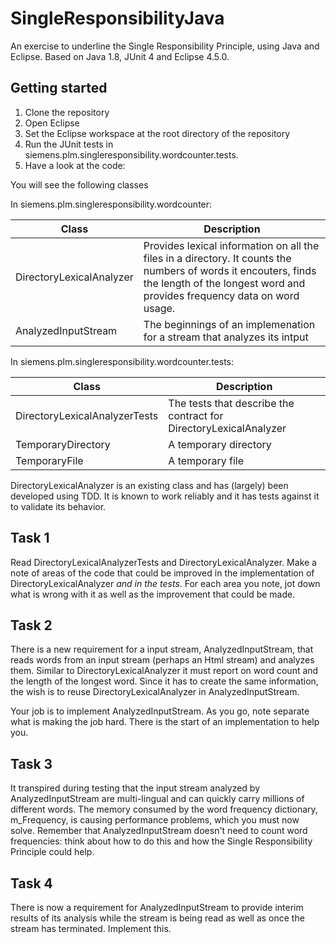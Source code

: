 # SingleResponsibilityJava
An exercise to underline the Single Responsibility Principle, using Java and Eclipse.
Based on Java 1.8, JUnit 4 and Eclipse 4.5.0.

## Getting started

1. Clone the repository 
2. Open Eclipse
3. Set the Eclipse workspace at the root directory of the repository
4. Run the JUnit tests in siemens.plm.singleresponsibility.wordcounter.tests. 
5. Have a look at the code:

You will see the following classes

In siemens.plm.singleresponsibility.wordcounter:

| Class | Description |
|-------|-------------|
| DirectoryLexicalAnalyzer | Provides lexical information on all the files in a directory. It counts the numbers of words it encouters, finds the length of the longest word and provides frequency data on word usage. |
| AnalyzedInputStream | The beginnings of an implemenation for a stream that analyzes its intput  |

In siemens.plm.singleresponsibility.wordcounter.tests:

| Class | Description |
|-------|-------------|
| DirectoryLexicalAnalyzerTests | The tests that describe the contract for DirectoryLexicalAnalyzer |
| TemporaryDirectory | A temporary directory |
| TemporaryFile | A temporary file |

DirectoryLexicalAnalyzer is an existing class and has (largely) been developed using TDD. It is known to work reliably and it has tests against it to validate its behavior. 

## Task 1 
Read DirectoryLexicalAnalyzerTests and DirectoryLexicalAnalyzer. Make a note of areas of the code that could be improved in the implementation of DirectoryLexicalAnalyzer *and in the tests*.
For each area you note, jot down what is wrong with it as well as the improvement that could be made.

## Task 2
There is a new requirement for a input stream, AnalyzedInputStream, that reads words from an input stream (perhaps an Html stream) and analyzes them. 
Similar to DirectoryLexicalAnalyzer it must report on word count and the length of the longest word. Since it has to create the same information, the 
wish is to reuse DirectoryLexicalAnalyzer in AnalyzedInputStream.

Your job is to implement AnalyzedInputStream. As you go, note separate what is making the job hard. There is the start of an implementation to help you.

## Task 3
It transpired during testing that the input stream analyzed by AnalyzedInputStream are multi-lingual and can quickly carry millions of different words. The memory consumed by the 
word frequency dictionary, m_Frequency, is causing performance problems, which you must now solve. Remember that AnalyzedInputStream doesn't need to count word frequencies: think about
how to do this and how the Single Responsibility Principle could help. 

## Task 4
There is now a requirement for AnalyzedInputStream to provide interim results of its analysis while the stream is being read as well as once the stream has terminated. Implement this.
